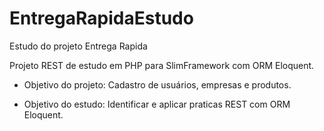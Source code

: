 # EntregaRapidaEstudo
Estudo do projeto Entrega Rapida

Projeto REST de estudo em PHP para SlimFramework com ORM Eloquent.

- Objetivo do projeto: Cadastro de usuários, empresas e produtos.

- Objetivo do estudo: Identificar e aplicar praticas REST com ORM Eloquent.


